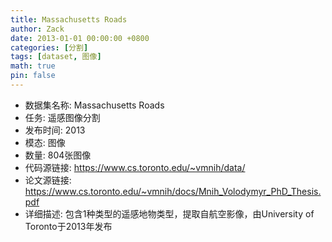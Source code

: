 ```yaml
---
title: Massachusetts Roads
author: Zack
date: 2013-01-01 00:00:00 +0800
categories: [分割]
tags: [dataset, 图像]
math: true
pin: false
---
```

- 数据集名称: Massachusetts Roads
- 任务: 遥感图像分割
- 发布时间: 2013
- 模态: 图像
- 数量: 804张图像
- 代码源链接: https://www.cs.toronto.edu/~vmnih/data/
- 论文源链接: https://www.cs.toronto.edu/~vmnih/docs/Mnih_Volodymyr_PhD_Thesis.pdf
- 详细描述: 包含1种类型的遥感地物类型，提取自航空影像，由University of Toronto于2013年发布
